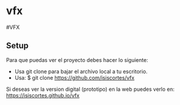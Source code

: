 
# vfx

#VFX
## Setup
Para que puedas ver el proyecto debes hacer lo siguiente:

* Usa git clone para bajar el archivo local a tu escritorio.
* Usa: $ git clone https://github.com/isiscortes/vfx

Si deseas ver la version digital (prototipo) en la web puedes verlo en:
https://isiscortes.github.io/vfx
